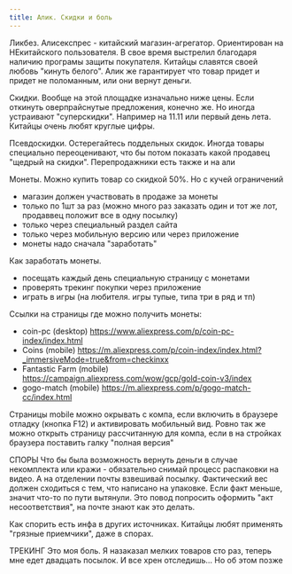 ```yaml
---
title: Алик. Скидки и боль
---
```



Ликбез. Алисекспрес - китайский магазин-агрегатор. Ориентирован на НЕкитайского пользователя. В свое время выстрелил благодаря наличию програмы защиты покупателя. Китайцы славятся своей любовь "кинуть белого". Алик же гарантирует что товар придет и придет не поломанным, или они вернут деньги.

Скидки. Вообще на этой площадке изначально ниже цены. Если откинуть оверпрайснутые предложения, конечно же. Но иногда устраивают "суперскидки". Например на 11.11 или первый день лета. Китайцы очень любят круглые цифры.

Псевдоскидки. Остерегайтесь поддельных скидок. Иногда товары специально переоценивают, что бы потом показать какой продавец "щедрый на скидки". Перепродажники есть также и на али

Монеты.
Можно купить товар со скидкой 50%. Но с кучей ограничений
- магазин должен участвовать в продаже за монеты
- только по 1шт за раз (можно много раз заказать один и тот же лот, продаввец положит все в одну посылку)
- только через специальный раздел сайта
- только через мобильную версию или через приложение
- монеты надо сначала "заработать"

Как заработать монеты.
- посещать каждый день специальную страницу с монетами
- проверять трекинг покупки через приложение
- играть в игры (на любителя. игры тупые, типа три в ряд и тп)

Ссылки на страницы где можно получить монеты:
- coin-pc (desktop) <https://www.aliexpress.com/p/coin-pc-index/index.html>
- Coins (mobile) <https://m.aliexpress.com/p/coin-index/index.html?_immersiveMode=true&from=checkinxx>
- Fantastic Farm (mobile) <https://campaign.aliexpress.com/wow/gcp/gold-coin-v3/index>
- gogo-match (mobile) <https://m.aliexpress.com/p/gogo-match-cc/index.html>

Страницы mobile можно окрывать с компа, если включить в браузере отладку (кнопка F12) и активировать мобильный вид. Ровно так же можно открыть страницу рассчитанную для компа, если в на стройках браузера поставить галку "полная версия"


СПОРЫ
Что бы была возможность вернуть деньги в случае некомплекта или кражи - обязательно снимай процесс распаковки на видео. А на отделении почты взвешивай посылку. Фактический вес должен сходиться с тем, что написано на упаковке. Если факт меньше, значит что-то по пути вытянули. Это повод попросить оформить "акт несоответствия", на почте знают как это делать.

Как спорить есть инфа в других источниках. Китайцы любят применять "грязные приемчики", даже в спорах.


ТРЕКИНГ
Это моя боль. Я назаказал мелких товаров сто раз, теперь мне едет двадцать посылок. И все хрен отследишь... Но об этом позже